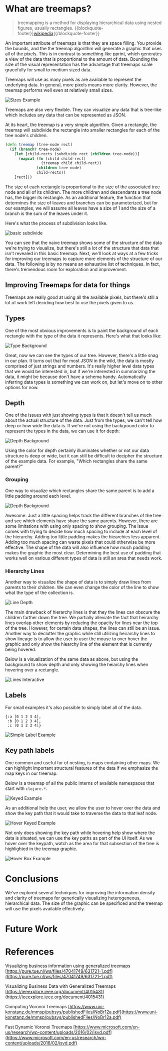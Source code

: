# What are treemaps?


> treemapping is a method for displaying hierarchical data using nested figures, usually rectangles. 
> {{blockquote-footer}}[wikipedia](https://en.wikipedia.org/wiki/Treemapping){{/blockquote-footer}}

An important attribute of treemaps is that they are space filling. You provide the bounds, and the the treemap algorithm will generate a graphic that uses all of the pixels. This is in contrast to something like pprint, which generates a view of the data that is proportional to the amount of data. Bounding the size of the visual representation has the advantage that treemaps scale gracefully for small to medium sized data.

Treemaps will use as many pixels as are available to represent the underlying data. In general, more pixels means more clarity. However, the treemap performs well even at relatively small sizes.

![Sizes Example](images/sizes-example.gif)

Treemaps are also very flexible. They can visualize any data that is tree-like which includes any data that can be represented as JSON. 

At its heart, the treemap is a very simple algorithm. Given a rectangle, the treemap will subdivide the rectangle into smaller rectangles for each of the tree node's children.

```clojure
(defn treemap [tree-node rect]
  (if (branch? tree-node)
    (let [child-rects (subdivide rect (children tree-node))]
      (mapcat (fn [child child-rect]
                (treemap child child-rect))
              (children tree-node)
              child-rects))
    [rect]))
```

The size of each rectangle is proportional to the size of the associated tree node and all of its children. The more children and descendants a tree node has, the bigger its rectangle. As an additional feature, the function that determines the size of leaves and branches can be parameterized, but for our examples, we will assume all leaves have a size of 1 and the size of a branch is the sum of the leaves under it.

Here's what the process of subdivision looks like.

![basic subdivide](images/basic-subdivide.gif)

You can see that the naive treemap shows some of the structure of the data we're trying to visualize, but there's still a lot of the structure that data that isn't revealed in this basic treemap. Next, we'll look at ways at a few tricks for improving our treemaps to capture more elements of the structure of our data. The following is by no means an exhaustive list of techniques. In fact, there's tremendous room for exploration and improvement.


## Improving Treemaps for data for things

Treemaps are really good at using all the available pixels, but there's still a lot of work left deciding how best to use the pixels given to us. 


## Types

One of the most obvious improvements is to paint the background of each rectangle with the type of the data it represents. Here's what that looks like:

![Type Background](images/type-background.png)

Great, now we can see the types of our tree. However, there's a little snag in our plan. It turns out that for most JSON in the wild, the data is mostly comprised of just strings and numbers. It's really higher level data types that we would be interested in, but if we're interested in summarizing the data, it might be because don't  have a schema handy. Automatically inferring data types is something we can work on, but let's move on to other options for now.

## Depth

One of the issues with just showing types is that it doesn't tell us much about the actual structure of the data. Just from the types, we can't tell how deep or how wide the data is. If we're not using the background color to represent the types in the data, we can use it for depth:

![Depth Background](images/depth-background.png)

Using the color for depth certainly illuminates whether or not our data structure is deep or wide, but it can still be difficult to decipher the structure of the example data. For example, "Which rectangles share the same parent?"

### Grouping

One way to visualize which rectangles share the same parent is to add a little padding around each level.

![Depth Background](images/depth-padding.png)

Awesome. Just a little spacing helps track the different branches of the tree and see which elements have share the same parents. However, there are some limitations with using only spacing to show grouping. The issue comes with trying to decide how much spacing to include at each level of the hierarchy. Adding too little padding makes the hiearchies less apparent. Adding too much spacing can waste pixels that could otherwise be more effective. The shape of the data will also influence how much padding makes the graphic the most clear. Determining the best use of padding that works well on various different types of data is still an area that needs work.

### Hierarchy Lines

Another way to visualize the shape of data is to simply draw lines from parents to their children. We can even change the color of the line to show what the type of the collection is.

![Line Depth](images/line-bare-demo.png)

The main drawback of hierarchy lines is that they the lines can obscure the children farther down the tree. We partially alleviate the fact that heirarchy lines overlap other elements by reducing the opacity for lines near the top of the tree. However, for certain data shapes, the lines can still be an issue. Another way to declutter the graphic while still utilizing heirarchy lines to show lineage is to allow the user to user the mouse to over hover the graphic and only show the hiearchy line of the element that is currently being hovered.

Below is a visualization of the same data as above, but using the background to show depth and only showing the heiarchy lines when hovering over a rectangle.

![Lines Interactive](images/lines-interactive-shrunk.gif)

## Labels

For small examples it's also possible to simply label all of the data.

```edn
{:a [0 1 2 3 4],
 :b [0 1 2 3 4],
 :c [0 1 2 3 4]}
```
![Simple Label Example](images/simple-label-example.png)

## Key path labels

One common and useful for of nesting, is maps containing other maps. We can highlight important structural features of the data if we emphasize the map keys in our treemap. 

Below is a treemap of all the public interns of available namespaces that start with `clojure.*`.

![Keyed Example](images/keyed-example.png)

As an additional help the user, we allow the user to hover over the data and show the key path that it would take to traverse the data to that leaf node.

![Hover Keyed Example](images/hover-keypath-shrunk.gif)

Not only does showing the key path while hovering help show where the data is situated, we can use the key paths as part of the UI itself. As we hover over the keypath, watch as the area for that subsection of the tree is highlighted in the treemap graphic.

![Hover Box Example](images/keypath-box-hover-shrunk.gif)


# Conclusions

We've explored several techniques for improving the information density and clarity of treemaps for generically visualizing heterogeneous, hierarchical data. The size of the graphic can be specificed and the treemap will use the pixels available effectively.

# Future Work





# References


Visualizing business information using generalized treemaps
[https://pure.tue.nl/ws/files/47041749/631721-1.pdf](https://pure.tue.nl/ws/files/47041749/631721-1.pdf)

Visualizing Business Data with Generalized Treemaps
[https://ieeexplore.ieee.org/document/4015431](https://ieeexplore.ieee.org/document/4015431)

Computing Voronoi Treemaps
[https://www.uni-konstanz.de/mmsp/pubsys/publishedFiles/NoBr12a.pdf](https://www.uni-konstanz.de/mmsp/pubsys/publishedFiles/NoBr12a.pdf)

Fast Dynamic Voronoi Treemaps
[https://www.microsoft.com/en-us/research/wp-content/uploads/2016/02/isvd.pdf](https://www.microsoft.com/en-us/research/wp-content/uploads/2016/02/isvd.pdf)
